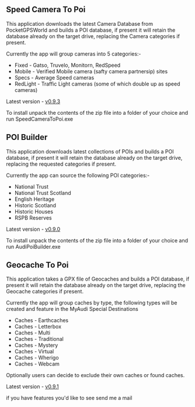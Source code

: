 ## Speed Camera To Poi

This application downloads the latest Camera Database from PocketGPSWorld and builds a POI database, if present it will retain the database already on the target drive, replacing the Camera categories if present.

Currently the app will group cameras into 5 categories:-

* Fixed - Gatso, Truvelo, Monitorn, RedSpeed
* Mobile - Verified Mobile camera (safty camera partnersip) sites
* Specs - Average Speed cameras
* RedLight - Traffic Light cameras (some of which double up as speed cameras)

Latest version - [v0.9.3](https://github.com/mcaddy/audipoi/raw/master/Releases/SpeedCameraToPoi_v0.9.3.zip)

To install unpack the contents of the zip file into a folder of your choice and run SpeedCameraToPoi.exe

## POI Builder

This application downloads latest collections of POIs and builds a POI database, if present it will retain the database already on the target drive, replacing the requested categories if present.

Currently the app can source the following POI categories:-

* National Trust
* National Trust Scotland
* English Heritage
* Historic Scotland
* Historic Houses
* RSPB Reserves

Latest version - [v0.9.0](https://github.com/mcaddy/audipoi/raw/master/Releases/POIBuilder_v0.9.0.zip)

To install unpack the contents of the zip file into a folder of your choice and run AudiPoiBuilder.exe

## Geocache To Poi

This application takes a GPX file of Geocaches and builds a POI database, if present it will retain the database already on the target drive, replacing the Geocache categories if present.

Currently the app will group caches by type, the following types will be created and feature in the MyAudi Special Destinations

* Caches - Earthcaches
* Caches - Letterbox
* Caches - Multi
* Caches - Traditional
* Caches - Mystery
* Caches - Virtual
* Caches - Wherigo
* Caches - Webcam

Optionally users can decide to exclude their own caches or found caches.

Latest version - [v0.9.1](https://github.com/mcaddy/audipoi/raw/master/Releases/GeocacheToPoi_v0.9.1.zip)

if you have features you'd like to see send me a mail
